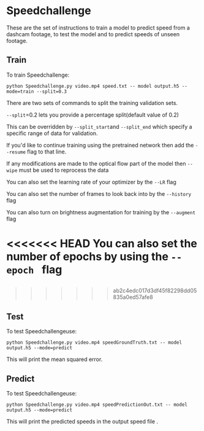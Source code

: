 # Speedchallenge

These are the set of instructions to train a model to predict speed from a dashcam footage, to test the model and to predict speeds of unseen footage.

## Train
To train Speedchallenge:

`python Speedchallenge.py video.mp4 speed.txt -- model output.h5 --mode=train --split=0.3`

There are two sets of commands to split the training validation sets.

`--split`=0.2 lets you provide a percentage split(default value of 0.2)

This can be overridden by `--split_start`and `--split_end` which specify a specific range of data for validation.

If you'd like to continue training using the pretrained network then add the `--resume` flag to that line.

If any modifications are made to the optical flow part of the model then `--wipe` must be used to reprocess the data

You can also set the learning rate of your optimizer by the `--LR` flag

You can also set the number of frames to look back into by  the `--history` flag

You can also turn on brightness augmentation for training by  the `--augment ` flag

<<<<<<< HEAD
You can also set the number of epochs by using the `--epoch ` flag
=======
## 
>>>>>>> ab2c4edc017d3df45f82298dd05835a0ed57afe8

## Test

To test Speedchallengeuse:

`python Speedchallenge.py video.mp4 speedGroundTruth.txt -- model output.h5 --mode=predict`

This will print the mean squared error.

## Predict

To test Speedchallengeuse:

`python Speedchallenge.py video.mp4 speedPredictionOut.txt -- model output.h5 --mode=predict`

This will print the predicted speeds in the output speed file .
